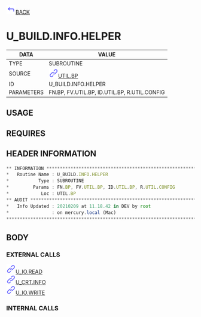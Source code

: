 <img src="../.resources/themes/unicons-line-6563ff/corner-up-left-alt.svg" alt="BACK" width="25" />[BACK](../DOCS/UTIL.BP.md)  
# U_BUILD.INFO.HELPER  
|DATA|VALUE|
| --- | --- |
|TYPE|SUBROUTINE|
|SOURCE|<img src="../.resources/themes/unicons-line-6563ff/link.svg" alt="UTIL.BP" width="25" />[UTIL.BP](../DOCS/UTIL.BP.md)|
|ID|U_BUILD.INFO.HELPER|
|PARAMETERS|FN.BP, FV.UTIL.BP, ID.UTIL.BP, R.UTIL.CONFIG|
    
## USAGE  
  
## REQUIRES  
    
## HEADER INFORMATION  
```javascript
** INFORMATION ****************************************************************
*   Routine Name : U_BUILD.INFO.HELPER
*           Type : SUBROUTINE
*         Params : FN.BP, FV.UTIL.BP, ID.UTIL.BP, R.UTIL.CONFIG
*            Loc : UTIL.BP
** AUDIT **********************************************************************
*   Info Updated : 20210209 at 11.18.42 in DEV by root
*                : on mercury.local (Mac)
*******************************************************************************

```
## BODY  
### EXTERNAL CALLS  
<img src="../.resources/themes/unicons-line-6563ff/link.svg" alt="U_IO.READ" width="25" />[U_IO.READ](../DOCS.PAGE/U_IO.READ.md)  
<img src="../.resources/themes/unicons-line-6563ff/link.svg" alt="U_CRT.INFO" width="25" />[U_CRT.INFO](../DOCS.PAGE/U_CRT.INFO.md)  
<img src="../.resources/themes/unicons-line-6563ff/link.svg" alt="U_IO.WRITE" width="25" />[U_IO.WRITE](../DOCS.PAGE/U_IO.WRITE.md)  
### INTERNAL CALLS  
  
